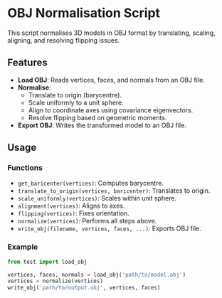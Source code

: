 # OBJ Normalisation Script

This script normalises 3D models in OBJ format by translating, scaling, aligning, and resolving flipping issues.

## Features

- **Load OBJ**: Reads vertices, faces, and normals from an OBJ file.
- **Normalise**:
  - Translate to origin (barycentre).
  - Scale uniformly to a unit sphere.
  - Align to coordinate axes using covariance eigenvectors.
  - Resolve flipping based on geometric moments.
- **Export OBJ**: Writes the transformed model to an OBJ file.

## Usage

### Functions

- `get_baricenter(vertices)`: Computes barycentre.
- `translate_to_origin(vertices, baricenter)`: Translates to origin.
- `scale_uniformly(vertices)`: Scales within unit sphere.
- `alignment(vertices)`: Aligns to axes.
- `flipping(vertices)`: Fixes orientation.
- `normalize(vertices)`: Performs all steps above.
- `write_obj(filename, vertices, faces, ...)`: Exports OBJ file.

### Example

```python
from test import load_obj

vertices, faces, normals = load_obj('path/to/model.obj')
vertices = normalize(vertices)
write_obj('path/to/output.obj', vertices, faces)
